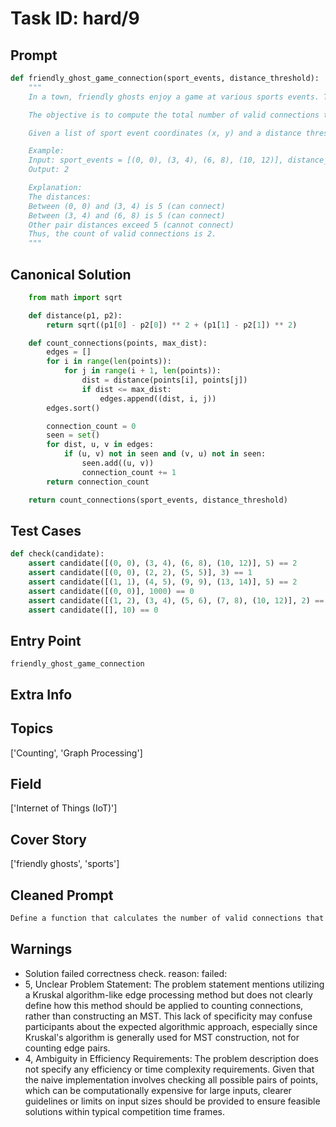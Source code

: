 # Task ID: hard/9

## Prompt

```python
def friendly_ghost_game_connection(sport_events, distance_threshold):
    """
    In a town, friendly ghosts enjoy a game at various sports events. They attempt to form connections based on the proximity of these events. A connection is valid if the distance between the two events is less than or equal to a specified distance threshold.

    The objective is to compute the total number of valid connections that can be formed between these events. This problem introduces a graph-based approach to count these connections but not necessarily to form a Minimum Spanning Tree (MST).

    Given a list of sport event coordinates (x, y) and a distance threshold, your task is to count the number of pairs of events that can be connected under the given distance threshold utilizing a graph processing approach which resembles Kruskal's algorithm in the edge processing method, but the focus is on counting edge pairs rather than constructing an MST.

    Example:
    Input: sport_events = [(0, 0), (3, 4), (6, 8), (10, 12)], distance_threshold = 5
    Output: 2

    Explanation:
    The distances:
    Between (0, 0) and (3, 4) is 5 (can connect)
    Between (3, 4) and (6, 8) is 5 (can connect)
    Other pair distances exceed 5 (cannot connect)
    Thus, the count of valid connections is 2.
    """

```

## Canonical Solution

```python
    from math import sqrt

    def distance(p1, p2):
        return sqrt((p1[0] - p2[0]) ** 2 + (p1[1] - p2[1]) ** 2)

    def count_connections(points, max_dist):
        edges = []
        for i in range(len(points)):
            for j in range(i + 1, len(points)):
                dist = distance(points[i], points[j])
                if dist <= max_dist:
                    edges.append((dist, i, j))
        edges.sort()

        connection_count = 0
        seen = set()
        for dist, u, v in edges:
            if (u, v) not in seen and (v, u) not in seen:
                seen.add((u, v))
                connection_count += 1
        return connection_count

    return count_connections(sport_events, distance_threshold)
```

## Test Cases

```python
def check(candidate):
    assert candidate([(0, 0), (3, 4), (6, 8), (10, 12)], 5) == 2
    assert candidate([(0, 0), (2, 2), (5, 5)], 3) == 1
    assert candidate([(1, 1), (4, 5), (9, 9), (13, 14)], 5) == 2
    assert candidate([(0, 0)], 1000) == 0
    assert candidate([(1, 2), (3, 4), (5, 6), (7, 8), (10, 12)], 2) == 0
    assert candidate([], 10) == 0
```

## Entry Point

`friendly_ghost_game_connection`

## Extra Info

## Topics

['Counting', 'Graph Processing']

## Field

['Internet of Things (IoT)']

## Cover Story

['friendly ghosts', 'sports']

## Cleaned Prompt

```python
Define a function that calculates the number of valid connections that can be formed between a list of sports event coordinates, where a connection is valid if the distance between events is less than or equal to a given threshold. The counting should be done through a method that processes edges similar to Kruskal’s algorithm, focusing on connection counting. Example: Input: sport_events = [(0, 0), (3, 4), (6, 8), (10, 12)], distance_threshold = 5 Output: 2
```

## Warnings

- Solution failed correctness check. reason: failed: 
- 5, Unclear Problem Statement: The problem statement mentions utilizing a Kruskal algorithm-like edge processing method but does not clearly define how this method should be applied to counting connections, rather than constructing an MST. This lack of specificity may confuse participants about the expected algorithmic approach, especially since Kruskal's algorithm is generally used for MST construction, not for counting edge pairs.
- 4, Ambiguity in Efficiency Requirements: The problem description does not specify any efficiency or time complexity requirements. Given that the naive implementation involves checking all possible pairs of points, which can be computationally expensive for large inputs, clearer guidelines or limits on input sizes should be provided to ensure feasible solutions within typical competition time frames.

